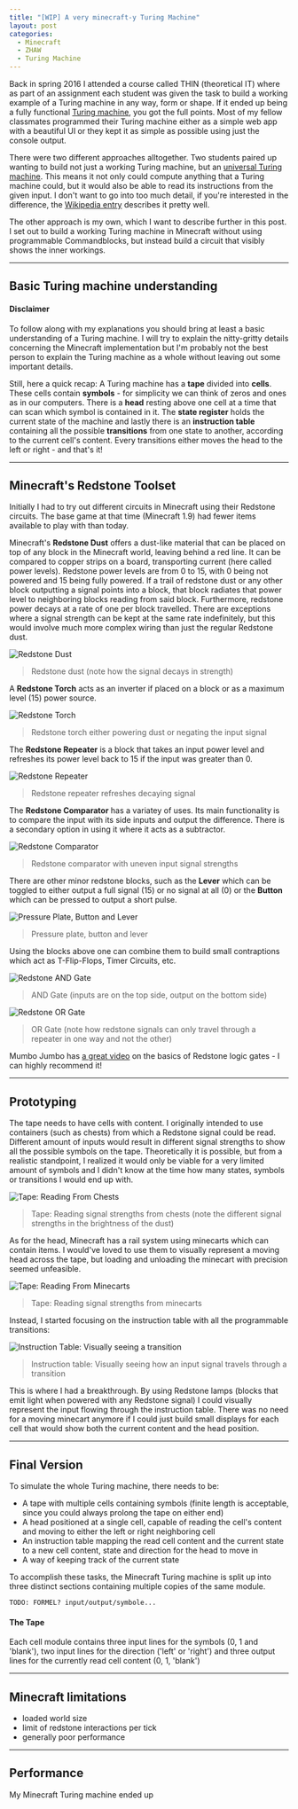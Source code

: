 ```yaml
---
title: "[WIP] A very minecraft-y Turing Machine"
layout: post
categories:
  - Minecraft
  - ZHAW
  - Turing Machine
---
```


Back in spring 2016 I attended a course called THIN (theoretical IT) where as part of an assignment each student was given the task to build a working example of a Turing machine in any way, form or shape. If it ended up being a fully functional [Turing machine](https://en.wikipedia.org/wiki/Turing_machine), you got the full points. Most of my fellow classmates programmed their Turing machine either as a simple web app with a beautiful UI or they kept it as simple as possible using just the console output.

There were two different approaches alltogether. Two students paired up wanting to build not just a working Turing machine, but an [universal Turing machine](https://en.wikipedia.org/wiki/Universal_Turing_machine). This means it not only could compute anything that a Turing machine could, but it would also be able to read its instructions from the given input. I don't want to go into too much detail, if you're interested in the difference, the [Wikipedia entry](https://en.wikipedia.org/wiki/Universal_Turing_machine) describes it pretty well.

The other approach is my own, which I want to describe further in this post. I set out to build a working Turing machine in Minecraft without using programmable Commandblocks, but instead build a circuit that visibly shows the inner workings.

---

## Basic Turing machine understanding
#### Disclaimer
To follow along with my explanations you should bring at least a basic understanding of a Turing machine. I will try to explain the nitty-gritty details concerning the Minecraft implementation but I'm probably not the best person to explain the Turing machine as a whole without leaving out some important details.

Still, here a quick recap:
A Turing machine has a **tape** divided into **cells**. These cells contain **symbols** - for simplicity we can think of zeros and ones as in our computers. There is a **head** resting above one cell at a time that can scan which symbol is contained in it. The **state register** holds the current state of the machine and lastly there is an **instruction table** containing all the possible **transitions** from one state to another, according to the current cell's content. Every transitions either moves the head to the left or right - and that's it!

---

## Minecraft's Redstone Toolset
Initially I had to try out different circuits in Minecraft using their Redstone circuits. The base game at that time (Minecraft 1.9) had fewer items available to play with than today.

Minecraft's **Redstone Dust** offers a dust-like material that can be placed on top of any block in the Minecraft world, leaving behind a red line. It can be compared to copper strips on a board, transporting current (here called power levels). Redstone power levels are from 0 to 15, with 0 being not powered and 15 being fully powered. If a trail of redstone dust or any other block outputting a signal points into a block, that block radiates that power level to neighboring blocks reading from said block. Furthermore, redstone power decays at a rate of one per block travelled. There are exceptions where a signal strength can be kept at the same rate indefinitely, but this would involve much more complex wiring than just the regular Redstone dust.

![Redstone Dust](http://edualc.github.io/images/minecraft_turing_machine/redstone_dust.png)
> Redstone dust (note how the signal decays in strength)

A **Redstone Torch** acts as an inverter if placed on a block or as a maximum level (15) power source.

![Redstone Torch](http://edualc.github.io/images/minecraft_turing_machine/redstone_torch.png)
> Redstone torch either powering dust or negating the input signal

The **Redstone Repeater** is a block that takes an input power level and refreshes its power level back to 15 if the input was greater than 0.

![Redstone Repeater](http://edualc.github.io/images/minecraft_turing_machine/redstone_repeater.png)
> Redstone repeater refreshes decaying signal

The **Redstone Comparator** has a variatey of uses. Its main functionality is to compare the input with its side inputs and output the difference. There is a secondary option in using it where it acts as a subtractor.

![Redstone Comparator](http://edualc.github.io/images/minecraft_turing_machine/redstone_comparator.png)
> Redstone comparator with uneven input signal strengths

There are other minor redstone blocks, such as the **Lever** which can be toggled to either output a full signal (15) or no signal at all (0) or the **Button** which can be pressed to output a short pulse.

![Pressure Plate, Button and Lever](http://edualc.github.io/images/minecraft_turing_machine/redstone_pressure_plate_button_lever.png)
> Pressure plate, button and lever

Using the blocks above one can combine them to build small contraptions which act as T-Flip-Flops, Timer Circuits, etc.

![Redstone AND Gate](http://edualc.github.io/images/minecraft_turing_machine/redstone_and_gate.png)
> AND Gate (inputs are on the top side, output on the bottom side)

![Redstone OR Gate](http://edualc.github.io/images/minecraft_turing_machine/redstone_or_gate.png)
> OR Gate (note how redstone signals can only travel through a repeater in one way and not the other)

Mumbo Jumbo has [a great video](https://www.youtube.com/watch?v=9EY_XoEImjM) on the basics of Redstone logic gates - I can highly recommend it!

---

## Prototyping

The tape needs to have cells with content. I originally intended to use containers (such as chests) from which a Redstone signal could be read. Different amount of inputs would result in different signal strengths to show all the possible symbols on the tape. Theoretically it is possible, but from a realistic standpoint, I realized it would only be viable for a very limited amount of symbols and I didn't know at the time how many states, symbols or transitions I would end up with.

![Tape: Reading From Chests](http://edualc.github.io/images/minecraft_turing_machine/tape_reading_from_chests.png)
> Tape: Reading signal strengths from chests (note the different signal strengths in the brightness of the dust)

As for the head, Minecraft has a rail system using minecarts which can contain items. I would've loved to use them to visually represent a moving head across the tape, but loading and unloading the minecart with precision seemed unfeasible.

![Tape: Reading From Minecarts](http://edualc.github.io/images/minecraft_turing_machine/tape_reading_from_minecarts.png)
> Tape: Reading signal strengths from minecarts

Instead, I started focusing on the instruction table with all the programmable transitions:

![Instruction Table: Visually seeing a transition](http://edualc.github.io/images/minecraft_turing_machine/instruction_table_mechanic.png)
> Instruction table: Visually seeing how an input signal travels through a transition

This is where I had a breakthrough. By using Redstone lamps (blocks that emit light when powered with any Redstone signal) I could visually represent the input flowing through the instruction table. There was no need for a moving minecart anymore if I could just build small displays for each cell that would show both the current content and the head position.

---

## Final Version

To simulate the whole Turing machine, there needs to be:
- A tape with multiple cells containing symbols (finite length is acceptable, since you could always prolong the tape on either end)
- A head positioned at a single cell, capable of reading the cell's content and moving to either the left or right neighboring cell
- An instruction table mapping the read cell content and the current state to a new cell content, state and direction for the head to move in
- A way of keeping track of the current state

To accomplish these tasks, the Minecraft Turing machine is split up into three distinct sections containing multiple copies of the same module.

```TODO: FORMEL? input/output/symbole... ```

#### The Tape

Each cell module contains three input lines for the symbols (0, 1 and 'blank'), two input lines for the direction ('left' or 'right') and three output lines for the currently read cell content (0, 1, 'blank')


---

## Minecraft limitations

- loaded world size
- limit of redstone interactions per tick
- generally poor performance

---

## Performance

My Minecraft Turing machine ended up